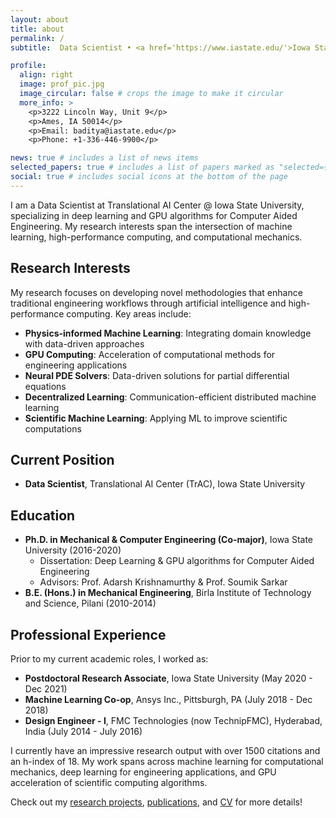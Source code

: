 ```yaml
---
layout: about
title: about
permalink: /
subtitle:  Data Scientist • <a href='https://www.iastate.edu/'>Iowa State University</a>

profile:
  align: right
  image: prof_pic.jpg
  image_circular: false # crops the image to make it circular
  more_info: >
    <p>3222 Lincoln Way, Unit 9</p>
    <p>Ames, IA 50014</p>
    <p>Email: baditya@iastate.edu</p>
    <p>Phone: +1-336-446-9900</p>

news: true # includes a list of news items
selected_papers: true # includes a list of papers marked as "selected={true}"
social: true # includes social icons at the bottom of the page
---
```


I am a Data Scientist at Translational AI Center @ Iowa State University, specializing in deep learning and GPU algorithms for Computer Aided Engineering. My research interests span the intersection of machine learning, high-performance computing, and computational mechanics.

## Research Interests

My research focuses on developing novel methodologies that enhance traditional engineering workflows through artificial intelligence and high-performance computing. Key areas include:

- **Physics-informed Machine Learning**: Integrating domain knowledge with data-driven approaches
- **GPU Computing**: Acceleration of computational methods for engineering applications
- **Neural PDE Solvers**: Data-driven solutions for partial differential equations
- **Decentralized Learning**: Communication-efficient distributed machine learning
- **Scientific Machine Learning**: Applying ML to improve scientific computations

## Current Position

- **Data Scientist**, Translational AI Center (TrAC), Iowa State University

## Education

- **Ph.D. in Mechanical & Computer Engineering (Co-major)**, Iowa State University (2016-2020)
  - Dissertation: Deep Learning & GPU algorithms for Computer Aided Engineering
  - Advisors: Prof. Adarsh Krishnamurthy & Prof. Soumik Sarkar
- **B.E. (Hons.) in Mechanical Engineering**, Birla Institute of Technology and Science, Pilani (2010-2014)

## Professional Experience

Prior to my current academic roles, I worked as:

- **Postdoctoral Research Associate**, Iowa State University (May 2020 - Dec 2021)
- **Machine Learning Co-op**, Ansys Inc., Pittsburgh, PA (July 2018 - Dec 2018)
- **Design Engineer - I**, FMC Technologies (now TechnipFMC), Hyderabad, India (July 2014 - July 2016)

I currently have an impressive research output with over 1500 citations and an h-index of 18. My work spans across machine learning for computational mechanics, deep learning for engineering applications, and GPU acceleration of scientific computing algorithms.

Check out my [research projects](/projects/), [publications](/publications/), and [CV](/cv/) for more details!